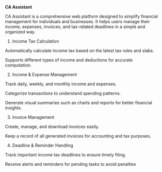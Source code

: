**CA Assistant**

CA Assistant is a comprehensive web platform designed to simplify financial management for individuals and businesses. It helps users manage their income, expenses, invoices, and tax-related deadlines in a simple and organized way.

1. Income Tax Calculation

Automatically calculate income tax based on the latest tax rules and slabs.

Supports different types of income and deductions for accurate computation.

2. Income & Expense Management

Track daily, weekly, and monthly income and expenses.

Categorize transactions to understand spending patterns.

Generate visual summaries such as charts and reports for better financial insights.

3. Invoice Management

Create, manage, and download invoices easily.

Keep a record of all generated invoices for accounting and tax purposes.

4. Deadline & Reminder Handling

Track important income tax deadlines to ensure timely filing.

Receive alerts and reminders for pending tasks to avoid penalties
